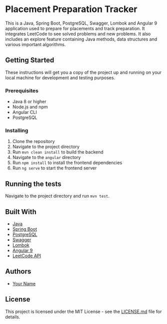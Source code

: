 # Placement Preparation Tracker

This is a Java, Spring Boot, PostgreSQL, Swagger, Lombok and Angular 9 application used to prepare for placements and track preparation. It integrates LeetCode to see solved problems and new problems. It also includes an explore feature containing Java methods, data structures and various important algorithms.

## Getting Started

These instructions will get you a copy of the project up and running on your local machine for development and testing purposes.

### Prerequisites

- Java 8 or higher
- Node.js and npm
- Angular CLI
- PostgreSQL

### Installing

1. Clone the repository
2. Navigate to the project directory
3. Run `mvn clean install` to build the backend
4. Navigate to the `angular` directory
5. Run `npm install` to install the frontend dependencies
6. Run `ng serve` to start the frontend server

## Running the tests

Navigate to the project directory and run `mvn test`.

## Built With

- [Java](https://www.java.com/)
- [Spring Boot](https://spring.io/projects/spring-boot)
- [PostgreSQL](https://www.postgresql.org/)
- [Swagger](https://swagger.io/)
- [Lombok](https://projectlombok.org/)
- [Angular 9](https://angular.io/)
- [LeetCode API](https://leetcode.com/api/)

## Authors

- [Your Name](https://github.com/yourusername)

## License

This project is licensed under the MIT License - see the [LICENSE.md](LICENSE.md) file for details.
